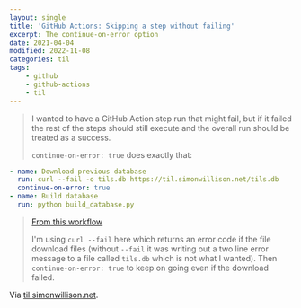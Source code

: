 ```yaml
---
layout: single
title: 'GitHub Actions: Skipping a step without failing'
excerpt: The continue-on-error option
date: 2021-04-04
modified: 2022-11-08
categories: til
tags:
    - github
    - github-actions
    - til
---
```


> I wanted to have a GitHub Action step run that might fail,
> but if it failed the rest of the steps should still execute and the overall run should be treated as a success.
>
> `continue-on-error: true` does exactly that:

```yaml
- name: Download previous database
  run: curl --fail -o tils.db https://til.simonwillison.net/tils.db
  continue-on-error: true
- name: Build database
  run: python build_database.py
```

> [From this workflow](https://github.com/simonw/til/blob/7d799a24921f66e585b8a6b8756b7f8040c899df/.github/workflows/build.yml#L32-L36)
>
> I'm using `curl --fail` here which returns an error code if the file download files
> (without `--fail` it was writing out a two line error message to a file called `tils.db` which is not what I wanted).
> Then `continue-on-error: true` to keep on going even if the download failed.

Via [til.simonwillison.net](https://github.com/simonw/til/blob/main/github-actions/continue-on-error.md).
